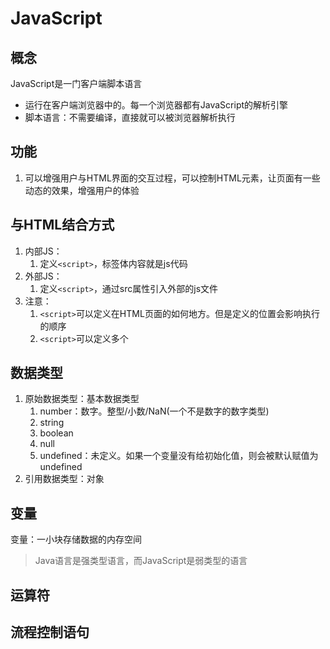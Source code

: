 # JavaScript

## 概念

JavaScript是一门客户端脚本语言

- 运行在客户端浏览器中的。每一个浏览器都有JavaScript的解析引擎
- 脚本语言：不需要编译，直接就可以被浏览器解析执行

## 功能

1. 可以增强用户与HTML界面的交互过程，可以控制HTML元素，让页面有一些动态的效果，增强用户的体验

## 与HTML结合方式

1. 内部JS：
    1. 定义`<script>`，标签体内容就是js代码
2. 外部JS：
    1. 定义`<script>`，通过src属性引入外部的js文件
3. 注意：
    1. `<script>`可以定义在HTML页面的如何地方。但是定义的位置会影响执行的顺序
    2. `<script>`可以定义多个

## 数据类型

1. 原始数据类型：基本数据类型
    1. number：数字。整型/小数/NaN(一个不是数字的数字类型)
    2. string
    3. boolean
    4. null
    5. undefined：未定义。如果一个变量没有给初始化值，则会被默认赋值为undefined
2. 引用数据类型：对象

## 变量

变量：一小块存储数据的内存空间

> Java语言是强类型语言，而JavaScript是弱类型的语言

## 运算符

## 流程控制语句



